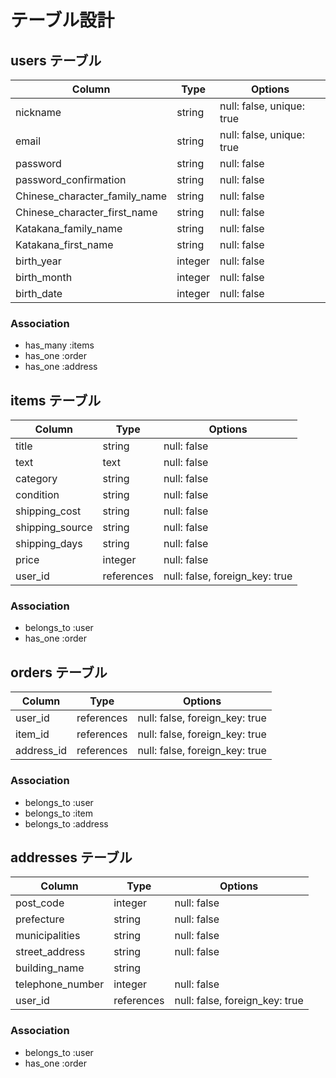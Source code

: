# テーブル設計

## users テーブル

| Column                        | Type    | Options                   |
| ----------------------------- | ------- | ------------------------- |
| nickname                      | string  | null: false, unique: true |
| email                         | string  | null: false, unique: true |
| password                      | string  | null: false               |
| password_confirmation         | string  | null: false               |
| Chinese_character_family_name | string  | null: false               |
| Chinese_character_first_name  | string  | null: false               |
| Katakana_family_name          | string  | null: false               |
| Katakana_first_name           | string  | null: false               |
| birth_year                    | integer | null: false               |
| birth_month                   | integer | null: false               |
| birth_date                    | integer | null: false               |

### Association

- has_many :items
- has_one :order
- has_one :address

## items テーブル

| Column          | Type       | Options                        |
| --------------- | ---------- | ------------------------------ |
| title           | string     | null: false                    |
| text            | text       | null: false                    |
| category        | string     | null: false                    |
| condition       | string     | null: false                    |
| shipping_cost   | string     | null: false                    |
| shipping_source | string     | null: false                    |
| shipping_days   | string     | null: false                    |
| price           | integer    | null: false                    |
| user_id         | references | null: false, foreign_key: true |

### Association

- belongs_to :user
- has_one :order

## orders テーブル

| Column              | Type       | Options                        |
| ------------------- | ---------- | ------------------------------ |
| user_id             | references | null: false, foreign_key: true |
| item_id             | references | null: false, foreign_key: true |
| address_id          | references | null: false, foreign_key: true |

### Association

- belongs_to :user
- belongs_to :item
- belongs_to :address

## addresses テーブル

| Column           | Type       | Options                        |
| ---------------- | ---------- | ------------------------------ |
| post_code        | integer    | null: false                    |
| prefecture       | string     | null: false                    |
| municipalities   | string     | null: false                    |
| street_address   | string     | null: false                    |
| building_name    | string     |                                |
| telephone_number | integer    | null: false                    |
| user_id          | references | null: false, foreign_key: true |

### Association

- belongs_to :user
- has_one :order